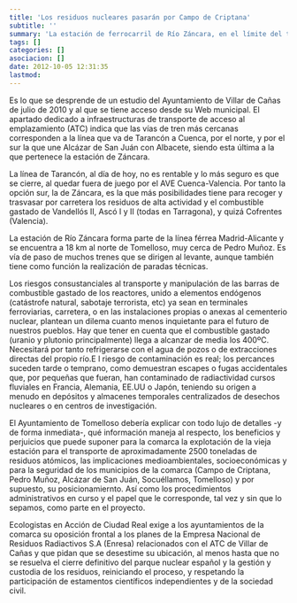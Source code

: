 ```yaml
---
title: 'Los residuos nucleares pasarán por Campo de Criptana'
subtitle: ''
summary: 'La estación de ferrocarril de Río Záncara, en el límite del término municipal de Campo de Criptana,  lleva camino de convertirse en plataforma de carga y descarga de los residuos radiactivos de alta actividad que, procedentes de las centrales de Cataluña, tendrán como destino final el ATC de Villar de Cañas (Cuenca). 2.500 toneladas de sustancias letales que pasarán o se detendrán muy cerca de nosotras.'
tags: []
categories: []
asociacion: []
date: 2012-10-05 12:31:35
lastmod:
---
```


Es lo que se desprende de un estudio del Ayuntamiento de Villar de Cañas de julio de 2010 y al que se tiene acceso desde su Web municipal. El apartado dedicado a infraestructuras de transporte de acceso al emplazamiento (ATC) indica que las vías de tren más cercanas corresponden a la línea que va de Tarancón a Cuenca, por el norte, y por el sur la que une Alcázar de San Juán con Albacete, siendo esta última a la que pertenece la estación de Záncara.

La línea de Tarancón, al día de hoy, no es rentable y lo más seguro es que se cierre, al quedar fuera de juego por el AVE Cuenca-Valencia. Por tanto la opción sur, la de Záncara, es la que más posibilidades tiene para recoger y trasvasar  por carretera los residuos de alta actividad y el combustible gastado de Vandellós II, Ascó I y II (todas en Tarragona), y quizá Cofrentes (Valencia).

La estación de Río Záncara forma parte de la línea férrea Madrid-Alicante y se encuentra a 18 km al norte de Tomelloso, muy cerca de Pedro Muñoz. Es vía de paso de muchos trenes que se dirigen al levante, aunque también tiene como función la realización de paradas técnicas.

Los riesgos consustanciales al transporte y manipulación de las barras de combustible gastado de los reactores, unido a elementos endógenos (catástrofe natural, sabotaje terrorista, etc) ya sean en terminales ferroviarias, carretera, o en las instalaciones propias o anexas al cementerio nuclear, plantean un dilema cuanto menos inquietante para el futuro de nuestros pueblos. 
Hay que tener en cuenta que el combustible gastado (uranio y plutonio principalmente) llega a alcanzar de media los 400ºC. Necesitará por tanto refrigerarse con el agua de pozos o de extracciones directas del propio río.E l riesgo de contaminación es real; los percances suceden tarde o temprano, como demuestran escapes o fugas accidentales que, por pequeñas que fueran, han contaminado de radiactividad cursos fluviales en Francia, Alemania, EE.UU o Japón, teniendo su origen a menudo en depósitos y almacenes temporales centralizados de desechos nucleares o en centros de investigación.

El Ayuntamiento de Tomelloso debería explicar con todo lujo de detalles -y de forma inmediata-, qué información maneja al respecto, los beneficios y perjuicios que puede suponer para la comarca la explotación de la vieja estación para el transporte de aproximadamente 2500 toneladas de residuos atómicos, las implicaciones medioambientales, socioeconómicas y para la seguridad de los municipios de la comarca (Campo de Criptana, Pedro Muñoz, Alcázar de San Juán, Socuéllamos, Tomelloso) y por supuesto, su posicionamiernto. Así como los procedimientos administrativos en curso y el papel que le corresponde, tal vez y sin que lo sepamos, como parte en el proyecto.

Ecologistas en Acción de Ciudad Real exige a los ayuntamientos de la comarca su oposición frontal a los planes de la Empresa Nacional de Residuos Radiactivos S.A (Enresa) relacionados con el ATC de Villar de Cañas y que pidan que se desestime su ubicación, al menos hasta que no se resuelva el cierre definitivo del parque nuclear español y la gestión y custodia de los residuos, reiniciando el proceso, y respetando la participación de estamentos científicos independientes y de la sociedad civil.